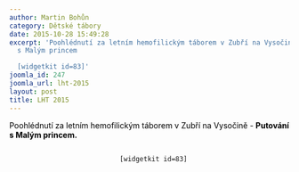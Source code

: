 ```yaml
---
author: Martin Bohůn
category: Dětské tábory
date: 2015-10-28 15:49:28
excerpt: 'Poohlédnutí za letním hemofilickým táborem v Zubří na Vysočině - Putování
  s Malým princem

  [widgetkit id=83]'
joomla_id: 247
joomla_url: lht-2015
layout: post
title: LHT 2015
---
```


<p>
 <span style="color: #000000;">
  Poohlédnutí za letním hemofilickým táborem v Zubří na Vysočině -
  <strong>
   Putování s Malým princem.
  </strong>
 </span>
</p>
<p style="text-align: center;">
 <code>
  [widgetkit id=83]
 </code>
</p>